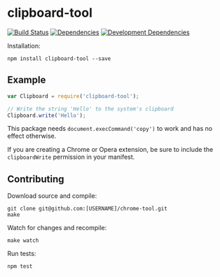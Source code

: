 # clipboard-tool

[![Build Status](https://travis-ci.org/JannesMeyer/clipboard-tool.svg?branch=master)](https://travis-ci.org/JannesMeyer/clipboard-tool)
[![Dependencies](https://david-dm.org/JannesMeyer/clipboard-tool.svg)](https://david-dm.org/JannesMeyer/clipboard-tool)
[![Development Dependencies](https://david-dm.org/JannesMeyer/clipboard-tool/dev-status.svg)](https://david-dm.org/JannesMeyer/clipboard-tool#info=devDependencies)

Installation:

	npm install clipboard-tool --save

## Example

~~~js
var Clipboard = require('clipboard-tool');

// Write the string 'Hello' to the system's clipboard
Clipboard.write('Hello');
~~~

This package needs `document.execCommand('copy')` to work and has no effect otherwise.

If you are creating a Chrome or Opera extension, be sure to include the `clipboardWrite` permission in your manifest.


## Contributing

Download source and compile:

	git clone git@github.com:[USERNAME]/chrome-tool.git
	make

Watch for changes and recompile:

	make watch

Run tests:

	npm test
